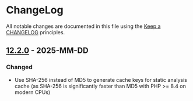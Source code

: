 # ChangeLog

All notable changes are documented in this file using the [Keep a CHANGELOG](http://keepachangelog.com/) principles.

## [12.2.0] - 2025-MM-DD

### Changed

* Use SHA-256 instead of MD5 to generate cache keys for static analysis cache (as SHA-256 is significantly faster than MD5 with PHP >= 8.4 on modern CPUs)

[12.2.0]: https://github.com/sebastianbergmann/php-code-coverage/compare/12.1.2...main
